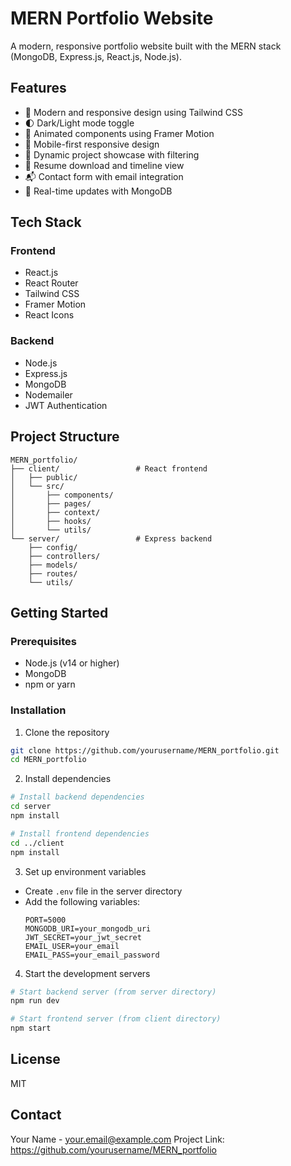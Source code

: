 # MERN Portfolio Website

A modern, responsive portfolio website built with the MERN stack (MongoDB, Express.js, React.js, Node.js).

## Features

- 🎨 Modern and responsive design using Tailwind CSS
- 🌓 Dark/Light mode toggle
- 🚀 Animated components using Framer Motion
- 📱 Mobile-first responsive design
- 📝 Dynamic project showcase with filtering
- 📄 Resume download and timeline view
- 📬 Contact form with email integration
- 🔄 Real-time updates with MongoDB

## Tech Stack

### Frontend
- React.js
- React Router
- Tailwind CSS
- Framer Motion
- React Icons

### Backend
- Node.js
- Express.js
- MongoDB
- Nodemailer
- JWT Authentication

## Project Structure

```
MERN_portfolio/
├── client/                 # React frontend
│   ├── public/
│   └── src/
│       ├── components/
│       ├── pages/
│       ├── context/
│       ├── hooks/
│       └── utils/
└── server/                 # Express backend
    ├── config/
    ├── controllers/
    ├── models/
    ├── routes/
    └── utils/
```

## Getting Started

### Prerequisites
- Node.js (v14 or higher)
- MongoDB
- npm or yarn

### Installation

1. Clone the repository
```bash
git clone https://github.com/yourusername/MERN_portfolio.git
cd MERN_portfolio
```

2. Install dependencies
```bash
# Install backend dependencies
cd server
npm install

# Install frontend dependencies
cd ../client
npm install
```

3. Set up environment variables
- Create `.env` file in the server directory
- Add the following variables:
  ```
  PORT=5000
  MONGODB_URI=your_mongodb_uri
  JWT_SECRET=your_jwt_secret
  EMAIL_USER=your_email
  EMAIL_PASS=your_email_password
  ```

4. Start the development servers
```bash
# Start backend server (from server directory)
npm run dev

# Start frontend server (from client directory)
npm start
```

## License

MIT

## Contact

Your Name - your.email@example.com
Project Link: https://github.com/yourusername/MERN_portfolio 